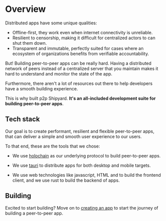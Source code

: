 # Overview

Distributed apps have some unique qualities:

- Offline-first, they work even when internet connectivity is unreliable.
- Resilient to censorship, making it difficult for centralized actors to can shut them down.
- Transparent and immutable, perfectly suited for cases where an ecosystem of organizations benefits from verifiable accountability.

But! Building peer-to-peer apps can be really hard. Having a distributed network of peers instead of a centralized server that you maintain makes it hard to understand and monitor the state of the app.

Furthermore, there aren't a lot of resources out there to help developers have a smooth building experience.

This is why built p2p Shipyard. **It's an all-included development suite for building peer-to-peer apps**.

## Tech stack

Our goal is to create performant, resilient and flexible peer-to-peer apps, that can deliver a simple and smooth user experience to our users.

To that end, these are the tools that we chose:

- We use [holochain](https://developer.holochain.org) as our underlying protocol to build peer-to-peer apps.

- We use [tauri](https://tauri.app) to distribute apps for both desktop and mobile targets.

- We use web technologies like javascript, HTML and to build the frontend client, and we use rust to build the backend of apps.

## Building

Excited to start building? Move on to [creating an app](/guides/creating-an-app) to start the journey of building a peer-to-peer app.
